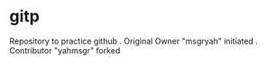# gitp

Repository to practice github
. Original Owner "msgryah" initiated
. Contributor "yahmsgr" forked
